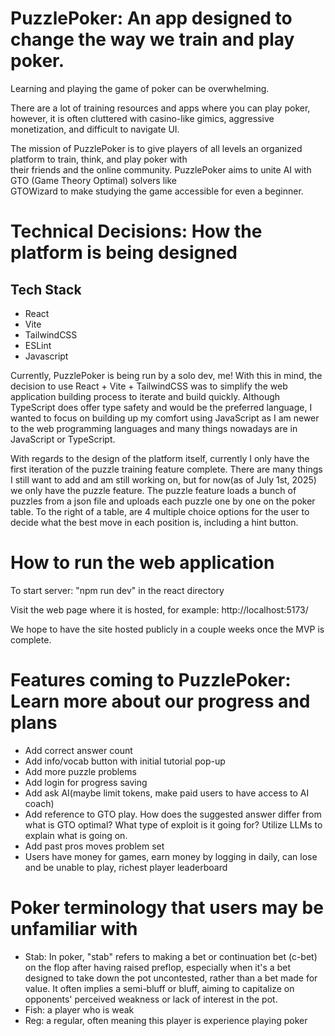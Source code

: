 # PuzzlePoker: An app designed to change the way we train and play poker.  

Learning and playing the game of poker can be overwhelming. 

There are a lot of training resources and apps where you can play poker, however, it is often cluttered with casino-like gimics, aggressive monetization, and difficult to navigate UI.

The mission of PuzzlePoker is to give players of all levels an organized platform to train, think, and play poker with  
their friends and the online community. PuzzlePoker aims to unite AI with GTO (Game Theory Optimal) solvers like  
GTOWizard to make studying the game accessible for even a beginner.

# Technical Decisions: How the platform is being designed

## Tech Stack

- React
- Vite
- TailwindCSS
- ESLint
- Javascript

Currently, PuzzlePoker is being run by a solo dev, me! With this in mind, the decision to use React + Vite + TailwindCSS was to simplify the web application building process to iterate and build quickly. Although TypeScript does offer type safety and would be the preferred language, I wanted to focus on building up my comfort using JavaScript as I am newer to the web programming languages and many things nowadays are in JavaScript or TypeScript. 

With regards to the design of the platform itself, currently I only have the first iteration of the puzzle training feature complete. There are many things I still want to add and am still working on, but for now(as of July 1st, 2025) we only have the puzzle feature. The puzzle feature loads a bunch of puzzles from a json file and uploads each puzzle one by one on the poker table. To the right of a table, are 4 multiple choice options for the user to decide what the best move in each position is, including a hint button. 

# How to run the web application

To start server: 
"npm run dev" in the react directory

Visit the web page where it is hosted, for example: http://localhost:5173/

We hope to have the site hosted publicly in a couple weeks once the MVP is complete.

# Features coming to PuzzlePoker: Learn more about our progress and plans

- Add correct answer count
- Add info/vocab button with initial tutorial pop-up
- Add more puzzle problems
- Add login for progress saving
- Add ask AI(maybe limit tokens, make paid users to have access to AI coach)
- Add reference to GTO play. How does the suggested answer differ from what is GTO optimal? What type of exploit is it going for? Utilize LLMs to explain what is going on.
- Add past pros moves problem set
- Users have money for games, earn money by logging in daily, can lose and be unable to play, richest player leaderboard

# Poker terminology that users may be unfamiliar with

- Stab: In poker, "stab" refers to making a bet or continuation bet (c-bet) on the flop after having raised preflop, especially when it's a bet designed to take down the pot uncontested, rather than a bet made for value. It often implies a semi-bluff or bluff, aiming to capitalize on opponents' perceived weakness or lack of interest in the pot. 
- Fish: a player who is weak
- Reg: a regular, often meaning this player is experience playing poker